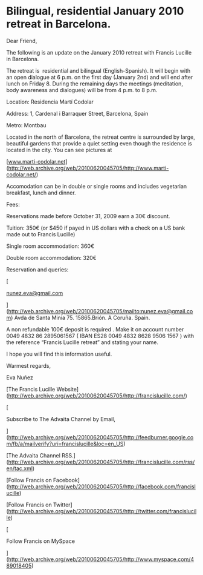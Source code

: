 # Bilingual, residential January 2010 retreat in Barcelona.

Dear Friend,

The following is an update on the January 2010 retreat with Francis Lucille in Barcelona.

The retreat is  residential and bilingual (English-Spanish). It will begin with an open dialogue at 6 p.m. on the first day (January 2nd) and will end after lunch on Friday 8. During the remaining days the meetings (meditation, body awareness and dialogues) will be from 4 p.m. to 8 p.m. 

Location: Residencia Martí Codolar 

Address: 1, Cardenal i Barraquer Street, Barcelona, Spain 

Metro: Montbau 

Located in the north of Barcelona, the retreat centre is surrounded by large, beautiful gardens that provide a quiet setting even though the residence is located in the city. You can see pictures at

[www.marti-codolar.net] (http://web.archive.org/web/20100620045705/http://www.marti-codolar.net/)

Accomodation can be in double or single rooms and includes vegetarian breakfast, lunch and dinner.

Fees: 

Reservations made before October 31, 2009 earn a 30€ discount. 

Tuition: 350€ (or $450 if payed in US dollars with a check on a US bank made out to Francis Lucille) 

Single room accommodation: 360€ 

Double room accommodation: 320€ 

Reservation and queries: 

[

nunez.eva@gmail.com

](http://web.archive.org/web/20100620045705/mailto:nunez.eva@gmail.com) Avda de Santa Minia 75. 15865.Brión. A Coruña. Spain.

A non refundable 100€ deposit is required . Make it on account number 0049 4832 86 2895061567 ( IBAN ES28 0049 4832 8628 9506 1567 ) with the reference “Francis Lucille retreat” and stating your name. 

I hope you will find this information useful.

Warmest regards,

Eva Nuñez

[The Francis Lucille Website] (http://web.archive.org/web/20100620045705/http://francislucille.com/)

[

Subscribe to The Advaita Channel by Email,

](http://web.archive.org/web/20100620045705/http://feedburner.google.com/fb/a/mailverify?uri=francislucille&loc=en_US)

[The Advaita Channel RSS.] (http://web.archive.org/web/20100620045705/http://francislucille.com/rss/en/tac.xml)

[Follow Francis on Facebook] (http://web.archive.org/web/20100620045705/http://facebook.com/francislucille)

[Follow Francis on Twitter] (http://web.archive.org/web/20100620045705/http://twitter.com/francislucille)

[

Follow Francis on MySpace

](http://web.archive.org/web/20100620045705/http://www.myspace.com/489018405)

